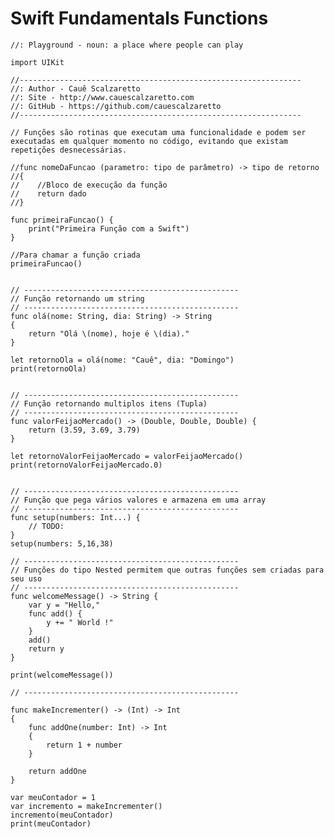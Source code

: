 # Swift Fundamentals Functions

    //: Playground - noun: a place where people can play
    
    import UIKit
    
    //---------------------------------------------------------------
    //: Author - Cauê Scalzaretto
    //: Site - http://www.cauescalzaretto.com
    //: GitHub - https://github.com/cauescalzaretto
    //---------------------------------------------------------------
    
    // Funções são rotinas que executam uma funcionalidade e podem ser executadas em qualquer momento no código, evitando que existam repetições desnecessárias.
    
    //func nomeDaFuncao (parametro: tipo de parâmetro) -> tipo de retorno
    //{
    //    //Bloco de execução da função
    //    return dado
    //}
    
    func primeiraFuncao() {
        print("Primeira Função com a Swift")
    }
    
    //Para chamar a função criada
    primeiraFuncao()
    
    
    // ------------------------------------------------
    // Função retornando um string
    // ------------------------------------------------
    func olá(nome: String, dia: String) -> String
    {
        return "Olá \(nome), hoje é \(dia)."
    }
    
    let retornoOla = olá(nome: "Cauê", dia: "Domingo")
    print(retornoOla)
    
    
    // ------------------------------------------------
    // Função retornando multiplos itens (Tupla)
    // ------------------------------------------------
    func valorFeijaoMercado() -> (Double, Double, Double) {
        return (3.59, 3.69, 3.79)
    }
    
    let retornoValorFeijaoMercado = valorFeijaoMercado()
    print(retornoValorFeijaoMercado.0)
    
    
    // ------------------------------------------------
    // Função que pega vários valores e armazena em uma array
    // ------------------------------------------------
    func setup(numbers: Int...) {
        // TODO:
    }
    setup(numbers: 5,16,38)
    
    // ------------------------------------------------
    // Funções do tipo Nested permitem que outras funções sem criadas para seu uso
    // ------------------------------------------------
    func welcomeMessage() -> String {
        var y = "Hello,"
        func add() {
            y += " World !"
        }
        add()
        return y
    }
    
    print(welcomeMessage())
    
    // ------------------------------------------------
    
    func makeIncrementer() -> (Int) -> Int
    {
        func addOne(number: Int) -> Int
        {
            return 1 + number
        }
        
        return addOne
    }
    
    var meuContador = 1
    var incremento = makeIncrementer()
    incremento(meuContador)
    print(meuContador)


